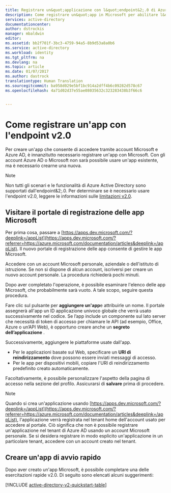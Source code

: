 ```yaml
---
title: Registrare un&quot;applicazione con l&quot;endpoint&2;.0 di Azure AD usando il portale | Documentazione Microsoft
description: Come registrare un&quot;app in Microsoft per abilitare l&quot;accesso ai servizi Microsoft tramite l&quot;endpoint v2.0
services: active-directory
documentationcenter: 
author: dstrockis
manager: mbaldwin
editor: 
ms.assetid: bb2f701f-3bc3-4759-94a5-8b9d53a8a0b6
ms.service: active-directory
ms.workload: identity
ms.tgt_pltfrm: na
ms.devlang: na
ms.topic: article
ms.date: 01/07/2017
ms.author: dastrock
translationtype: Human Translation
ms.sourcegitcommit: ba958d029e5bf1bc914a2dff4b6c09282d578c67
ms.openlocfilehash: 4a71d02d37e55ae08035632c323283438b3f66c6


---
```

# <a name="how-to-register-an-app-with-the-v20-endpoint"></a>Come registrare un'app con l'endpoint v2.0
Per creare un'app che consente di accedere tramite account Microsoft e Azure AD, è innanzitutto necessario registrare un'app con Microsoft.  Con gli account Azure AD o Microsoft non sarà possibile usare un'app esistente, ma è necessario crearne una nuova.

> [!NOTE]
> Non tutti gli scenari e le funzionalità di Azure Active Directory sono supportati dall'endpoint&2;.0.  Per determinare se è necessario usare l'endpoint v2.0, leggere le informazioni sulle [limitazioni v2.0](active-directory-v2-limitations.md).
> 
> 

## <a name="visit-the-microsoft-app-registration-portal"></a>Visitare il portale di registrazione delle app Microsoft
Per prima cosa, passare a [https://apps.dev.microsoft.com/?deeplink=/appList](https://apps.dev.microsoft.com/?referrer=https://azure.microsoft.com/documentation/articles&deeplink=/appList).  Il nuovo portale di registrazione delle app consente di gestire le app Microsoft.

Accedere con un account Microsoft personale, aziendale o dell'istituto di istruzione.  Se non si dispone di alcun account, iscriversi per creare un nuovo account personale. La procedura richiederà pochi minuti.

Dopo aver completato l'operazione, è possibile esaminare l'elenco delle app Microsoft, che probabilmente sarà vuoto.  A tale scopo, seguire questa procedura.

Fare clic sul pulsante per **aggiungere un'app**e attribuirle un nome.  Il portale assegnerà all'app un ID applicazione univoco globale che verrà usato successivamente nel codice.  Se l’app include un componente sul lato server che necessità di token di accesso per chiamare le API (ad esempio, Office, Azure o un’API Web), è opportuno creare anche un **segreto dell’applicazione** .
<!-- TODO: Link for app secrets -->

Successivamente, aggiungere le piattaforme usate dall'app.

* Per le applicazioni basate sul Web, specificare un **URI di reindirizzamento** dove possono essere inviati messaggi di accesso.
* Per le app per dispositivi mobili, copiare l'URI di reindirizzamento predefinito creato automaticamente.

Facoltativamente, è possibile personalizzare l'aspetto della pagina di accesso nella sezione del profilo.  Assicurarsi di **salvare** prima di procedere.

> [!NOTE]
> Quando si crea un'applicazione usando [https://apps.dev.microsoft.com/?deeplink=/appList](https://apps.dev.microsoft.com/?referrer=https://azure.microsoft.com/documentation/articles&deeplink=/appList), l'applicazione verrà registrata nel tenant home dell'account usato per accedere al portale.  Ciò significa che non è possibile registrare un'applicazione nel tenant di Azure AD usando un account Microsoft personale.  Se si desidera registrare  in modo esplicito un'applicazione in un particolare tenant, accedere con un account creato nel tenant.
> 
> 

## <a name="build-a-quick-start-app"></a>Creare un'app di avvio rapido
Dopo aver creato un'app Microsoft, è possibile completare una delle esercitazioni rapide v2.0.  Di seguito sono elencati alcuni suggerimenti:

[!INCLUDE [active-directory-v2-quickstart-table](../../../includes/active-directory-v2-quickstart-table.md)]




<!--HONumber=Jan17_HO4-->


